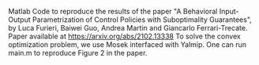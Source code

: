 Matlab Code to reproduce the results of the paper "A Behavioral Input-Output Parametrization of Control Policies with Suboptimality Guarantees", by Luca Furieri, Baiwei Guo, Andrea Martin and Giancarlo Ferrari-Trecate. Paper available at https://arxiv.org/abs/2102.13338
To solve the convex optimization problem, we use Mosek interfaced with Yalmip.
One can run main.m to reproduce Figure 2 in the paper.
